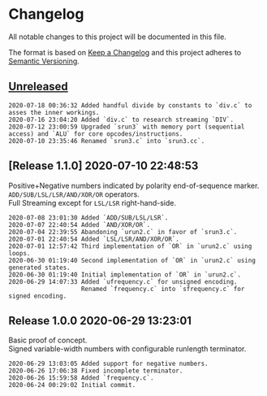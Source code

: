 # Changelog
All notable changes to this project will be documented in this file.

The format is based on [Keep a Changelog](http://keepachangelog.com/en/1.0.0/)
and this project adheres to [Semantic Versioning](http://semver.org/spec/v2.0.0.html).

## [Unreleased]

```
2020-07-18 00:36:32 Added handful divide by constants to `div.c` to asses the inner workings.
2020-07-16 23:04:20 Added `div.c` to research streaming `DIV`.
2020-07-12 23:00:59 Upgraded `srun3` with memory port (sequential access) and `ALU` for core opcodes/instructions.
2020-07-10 23:35:46 Renamed `srun3.c` into `srun3.cc`.
```

## [Release 1.1.0] 2020-07-10 22:48:53

Positive+Negative numbers indicated by polarity end-of-sequence marker.  
`ADD/SUB/LSL/LSR/AND/XOR/OR` operators.  
Full Streaming except for `LSL/LSR` right-hand-side.  

```
2020-07-08 23:01:30 Added `ADD/SUB/LSL/LSR`.
2020-07-07 22:40:54 Added `AND/XOR/OR`.
2020-07-04 22:39:55 Abandoning `urun2.c` in favor of `srun3.c`.
2020-07-01 22:40:54 Added `LSL/LSR/AND/XOR/OR`.
2020-07-01 12:57:42 Third implementation of `OR` in `urun2.c` using loops.
2020-06-30 01:19:40 Second implementation of `OR` in `urun2.c` using generated states.
2020-06-30 01:19:40 Initial implementation of `OR` in `urun2.c`.
2020-06-29 14:07:33 Added `ufrequency.c` for unsigned encoding.
                    Renamed `frequency.c` into `sfrequency.c` for signed encoding. 
```

## Release 1.0.0 2020-06-29 13:23:01

Basic proof of concept.  
Signed variable-width numbers with configurable runlength terminator.  

```
2020-06-29 13:03:05 Added support for negative numbers.
2020-06-26 17:06:38 Fixed incomplete terminator.
2020-06-26 15:59:58 Added `frequency.c`.
2020-06-24 00:29:02 Initial commit.
```

[Unreleased]: /RockingShip/armonika/compare/v1.1.0...HEAD
[1.1.0]: /RockingShip/armonika/compare/v1.0.0...v1.1.0
